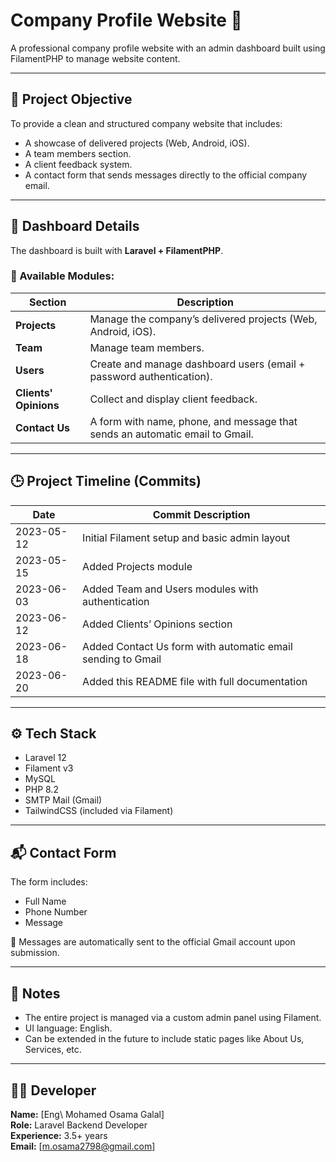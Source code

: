 # Company Profile Website 🏢

A professional company profile website with an admin dashboard built using FilamentPHP to manage website content.

---

## 🎯 Project Objective

To provide a clean and structured company website that includes:

-   A showcase of delivered projects (Web, Android, iOS).
-   A team members section.
-   A client feedback system.
-   A contact form that sends messages directly to the official company email.

---

## 📁 Dashboard Details

The dashboard is built with **Laravel + FilamentPHP**.

### 🧱 Available Modules:

| Section               | Description                                                                  |
| --------------------- | ---------------------------------------------------------------------------- |
| **Projects**          | Manage the company’s delivered projects (Web, Android, iOS).                 |
| **Team**              | Manage team members.                                                         |
| **Users**             | Create and manage dashboard users (email + password authentication).         |
| **Clients' Opinions** | Collect and display client feedback.                                         |
| **Contact Us**        | A form with name, phone, and message that sends an automatic email to Gmail. |

---

## 🕒 Project Timeline (Commits)

| Date       | Commit Description                                          |
| ---------- | ----------------------------------------------------------- |
| 2023-05-12 | Initial Filament setup and basic admin layout               |
| 2023-05-15 | Added Projects module                                       |
| 2023-06-03 | Added Team and Users modules with authentication            |
| 2023-06-12 | Added Clients’ Opinions section                             |
| 2023-06-18 | Added Contact Us form with automatic email sending to Gmail |
| 2023-06-20 | Added this README file with full documentation              |



---

## ⚙️ Tech Stack

-   Laravel 12
-   Filament v3
-   MySQL
-   PHP 8.2
-   SMTP Mail (Gmail)
-   TailwindCSS (included via Filament)

---

## 📬 Contact Form

The form includes:

-   Full Name
-   Phone Number
-   Message

📩 Messages are automatically sent to the official Gmail account upon submission.

---

## 📌 Notes

-   The entire project is managed via a custom admin panel using Filament.
-   UI language: English.
-   Can be extended in the future to include static pages like About Us, Services, etc.

---

## 🧑‍💻 Developer

**Name:** [Eng\ Mohamed Osama Galal]  
**Role:** Laravel Backend Developer  
**Experience:** 3.5+ years  
**Email:** [m.osama2798@gmail.com]
